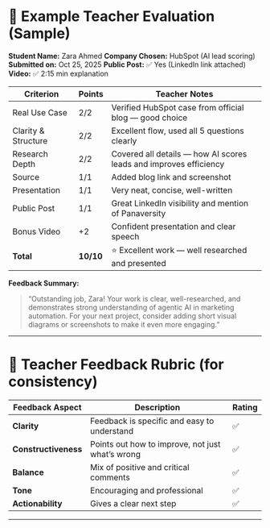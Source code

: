 # 🧾 **Example Teacher Evaluation (Sample)**

**Student Name:** Zara Ahmed
**Company Chosen:** HubSpot (AI lead scoring)
**Submitted on:** Oct 25, 2025
**Public Post:** ✅ Yes (LinkedIn link attached)
**Video:** ✅ 2:15 min explanation

| Criterion           | Points    | Teacher Notes                                                     |
| ------------------- | --------- | ----------------------------------------------------------------- |
| Real Use Case       | 2/2       | Verified HubSpot case from official blog — good choice            |
| Clarity & Structure | 2/2       | Excellent flow, used all 5 questions clearly                      |
| Research Depth      | 2/2       | Covered all details — how AI scores leads and improves efficiency |
| Source              | 1/1       | Added blog link and screenshot                                    |
| Presentation        | 1/1       | Very neat, concise, well-written                                  |
| Public Post         | 1/1       | Great LinkedIn visibility and mention of Panaversity              |
| Bonus Video         | +2        | Confident presentation and clear speech                           |
| **Total**           | **10/10** | ⭐ Excellent work — well researched and presented                  |

**Feedback Summary:**

> “Outstanding job, Zara! Your work is clear, well-researched, and demonstrates strong understanding of agentic AI in marketing automation. For your next project, consider adding short visual diagrams or screenshots to make it even more engaging.”

---

# 🧩 **Teacher Feedback Rubric (for consistency)**

| Feedback Aspect      | Description                                      | Rating |
| -------------------- | ------------------------------------------------ | ------ |
| **Clarity**          | Feedback is specific and easy to understand      | ✅      |
| **Constructiveness** | Points out how to improve, not just what’s wrong | ✅      |
| **Balance**          | Mix of positive and critical comments            | ✅      |
| **Tone**             | Encouraging and professional                     | ✅      |
| **Actionability**    | Gives a clear next step                          | ✅      |

---